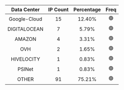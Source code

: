 | Data Center | IP Count | Percentage | Freq |
|:------------:|:--------:|:-----------:|:-----:|
| Google-Cloud | 15 | 12.40% | 🟢 |
| DIGITALOCEAN | 7 | 5.79% | 🟢 |
| AMAZON | 4 | 3.31% | 🟢 |
| OVH | 2 | 1.65% | 🟢 |
| HIVELOCITY | 1 | 0.83% | 🟢 |
| PSINet | 1 | 0.83% | 🟢 |
| OTHER | 91 | 75.21% | 🟢 |